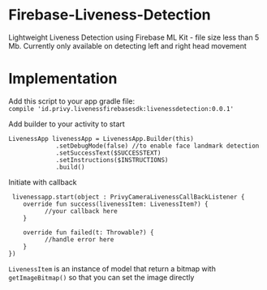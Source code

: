 
# Firebase-Liveness-Detection  
Lightweight Liveness Detection using Firebase ML Kit - file size less than 5 Mb. Currently only available on detecting left and right head movement
  
  
# Implementation  
  
Add this script to your app gradle file:  
`compile 'id.privy.livenessfirebasesdk:livenessdetection:0.0.1'`  
  
  
Add builder to your activity to start  

    LivenessApp livenessApp = LivenessApp.Builder(this)  
    			 .setDebugMode(false) //to enable face landmark detection 
    			 .setSuccessText($SUCCESSTEXT) 
    			 .setInstructions($INSTRUCTIONS) 
    			 .build()

Initiate with callback

     livenessapp.start(object : PrivyCameraLivenessCallBackListener {  
        override fun success(livenessItem: LivenessItem?) {  
		      //your callback here
        }  
      
        override fun failed(t: Throwable?) {  
		      //handle error here
        }  
    })

`LivenessItem` is an instance of model that return a bitmap with `getImageBitmap()` so that you can set the image directly

